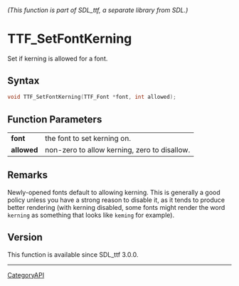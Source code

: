 ###### (This function is part of SDL_ttf, a separate library from SDL.)
# TTF_SetFontKerning

Set if kerning is allowed for a font.

## Syntax

```c
void TTF_SetFontKerning(TTF_Font *font, int allowed);

```

## Function Parameters

|                 |                                              |
| --------------- | -------------------------------------------- |
| **font**        | the font to set kerning on.                  |
| **allowed**     | non-zero to allow kerning, zero to disallow. |

## Remarks

Newly-opened fonts default to allowing kerning. This is generally a good
policy unless you have a strong reason to disable it, as it tends to
produce better rendering (with kerning disabled, some fonts might render
the word `kerning` as something that looks like `keming` for example).

## Version

This function is available since SDL_ttf 3.0.0.

----
[CategoryAPI](CategoryAPI.md)
